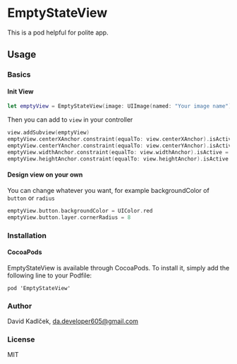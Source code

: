 # EmptyStateView

This is a pod helpful for polite app.


## Usage

### Basics

#### Init View
```swift
let emptyView = EmptyStateView(image: UIImage(named: "Your image name")!, title: "Opss...", message: "Something went wrong!", buttonText: "Try again")
```
Then you can add to `view` in your controller

```swift
view.addSubview(emptyView)
emptyView.centerXAnchor.constraint(equalTo: view.centerXAnchor).isActive = true
emptyView.centerYAnchor.constraint(equalTo: view.centerYAnchor).isActive = true
emptyView.widthAnchor.constraint(equalTo: view.widthAnchor).isActive = true
emptyView.heightAnchor.constraint(equalTo: view.heightAnchor).isActive = true
```

#### Design view on your own

You can change whatever you want, for example backgroundColor of `button` or `radius`

```swift
emptyView.button.backgroundColor = UIColor.red
emptyView.button.layer.cornerRadius = 8
```

### Installation

#### CocoaPods

EmptyStateView is available through CocoaPods. To install it, simply add the following line to your Podfile:

`pod 'EmptyStateView'`

### Author

David Kadlček, da.developer605@gmail.com

### License

MIT
